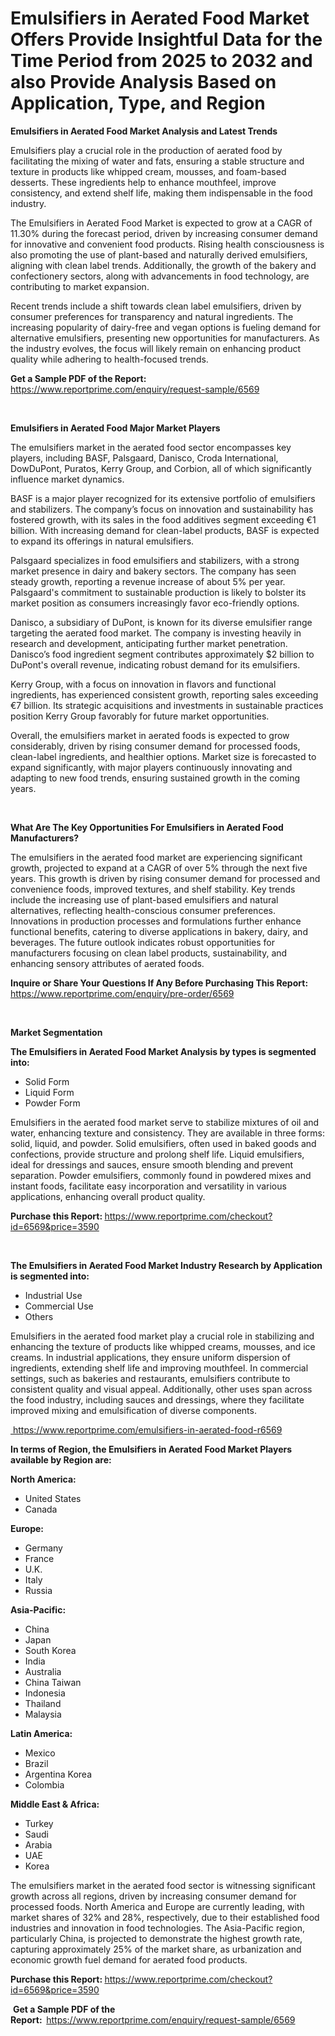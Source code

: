 <p><h1>Emulsifiers in Aerated Food Market Offers Provide Insightful Data for the Time Period from 2025 to 2032 and also Provide Analysis Based on Application, Type, and Region</h1></p><p><strong>Emulsifiers in Aerated Food Market Analysis and Latest Trends</strong></p>
<p><p>Emulsifiers play a crucial role in the production of aerated food by facilitating the mixing of water and fats, ensuring a stable structure and texture in products like whipped cream, mousses, and foam-based desserts. These ingredients help to enhance mouthfeel, improve consistency, and extend shelf life, making them indispensable in the food industry.</p><p>The Emulsifiers in Aerated Food Market is expected to grow at a CAGR of 11.30% during the forecast period, driven by increasing consumer demand for innovative and convenient food products. Rising health consciousness is also promoting the use of plant-based and naturally derived emulsifiers, aligning with clean label trends. Additionally, the growth of the bakery and confectionery sectors, along with advancements in food technology, are contributing to market expansion. </p><p>Recent trends include a shift towards clean label emulsifiers, driven by consumer preferences for transparency and natural ingredients. The increasing popularity of dairy-free and vegan options is fueling demand for alternative emulsifiers, presenting new opportunities for manufacturers. As the industry evolves, the focus will likely remain on enhancing product quality while adhering to health-focused trends.</p></p>
<p><strong>Get a Sample PDF of the Report:&nbsp;</strong> <a href="https://www.reportprime.com/enquiry/request-sample/6569?utm_campaign=4601&utm_medium=2&utm_source=Github&utm_content=ia&utm_term=16052025&utm_id=emulsifiers-in-aerated-food">https://www.reportprime.com/enquiry/request-sample/6569</a></p>
<p>&nbsp;</p>
<p><strong>Emulsifiers in Aerated Food Major Market Players</strong></p>
<p><p>The emulsifiers market in the aerated food sector encompasses key players, including BASF, Palsgaard, Danisco, Croda International, DowDuPont, Puratos, Kerry Group, and Corbion, all of which significantly influence market dynamics.</p><p>BASF is a major player recognized for its extensive portfolio of emulsifiers and stabilizers. The company’s focus on innovation and sustainability has fostered growth, with its sales in the food additives segment exceeding €1 billion. With increasing demand for clean-label products, BASF is expected to expand its offerings in natural emulsifiers.</p><p>Palsgaard specializes in food emulsifiers and stabilizers, with a strong market presence in dairy and bakery sectors. The company has seen steady growth, reporting a revenue increase of about 5% per year. Palsgaard's commitment to sustainable production is likely to bolster its market position as consumers increasingly favor eco-friendly options.</p><p>Danisco, a subsidiary of DuPont, is known for its diverse emulsifier range targeting the aerated food market. The company is investing heavily in research and development, anticipating further market penetration. Danisco’s food ingredient segment contributes approximately $2 billion to DuPont's overall revenue, indicating robust demand for its emulsifiers.</p><p>Kerry Group, with a focus on innovation in flavors and functional ingredients, has experienced consistent growth, reporting sales exceeding €7 billion. Its strategic acquisitions and investments in sustainable practices position Kerry Group favorably for future market opportunities.</p><p>Overall, the emulsifiers market in aerated foods is expected to grow considerably, driven by rising consumer demand for processed foods, clean-label ingredients, and healthier options. Market size is forecasted to expand significantly, with major players continuously innovating and adapting to new food trends, ensuring sustained growth in the coming years.</p></p>
<p>&nbsp;</p>
<p><strong>What Are The Key Opportunities For Emulsifiers in Aerated Food Manufacturers?</strong></p>
<p><p>The emulsifiers in the aerated food market are experiencing significant growth, projected to expand at a CAGR of over 5% through the next five years. This growth is driven by rising consumer demand for processed and convenience foods, improved textures, and shelf stability. Key trends include the increasing use of plant-based emulsifiers and natural alternatives, reflecting health-conscious consumer preferences. Innovations in production processes and formulations further enhance functional benefits, catering to diverse applications in bakery, dairy, and beverages. The future outlook indicates robust opportunities for manufacturers focusing on clean label products, sustainability, and enhancing sensory attributes of aerated foods.</p></p>
<p><strong>Inquire or Share Your Questions If Any Before Purchasing This Report:</strong> <a href="https://www.reportprime.com/enquiry/pre-order/6569?utm_campaign=4601&utm_medium=2&utm_source=Github&utm_content=ia&utm_term=16052025&utm_id=emulsifiers-in-aerated-food">https://www.reportprime.com/enquiry/pre-order/6569</a></p>
<p>&nbsp;</p>
<p><strong>Market Segmentation</strong></p>
<p><strong>The Emulsifiers in Aerated Food Market Analysis by types is segmented into:</strong></p>
<p><ul><li>Solid Form</li><li>Liquid Form</li><li>Powder Form</li></ul></p>
<p><p>Emulsifiers in the aerated food market serve to stabilize mixtures of oil and water, enhancing texture and consistency. They are available in three forms: solid, liquid, and powder. Solid emulsifiers, often used in baked goods and confections, provide structure and prolong shelf life. Liquid emulsifiers, ideal for dressings and sauces, ensure smooth blending and prevent separation. Powder emulsifiers, commonly found in powdered mixes and instant foods, facilitate easy incorporation and versatility in various applications, enhancing overall product quality.</p></p>
<p><strong>Purchase this Report:&nbsp;</strong><a href="https://www.reportprime.com/checkout?id=6569&price=3590&utm_campaign=4601&utm_medium=2&utm_source=Github&utm_content=ia&utm_term=16052025&utm_id=emulsifiers-in-aerated-food">https://www.reportprime.com/checkout?id=6569&price=3590</a></p>
<p>&nbsp;</p>
<p><strong>The Emulsifiers in Aerated Food Market Industry Research by Application is segmented into:</strong></p>
<p><ul><li>Industrial Use</li><li>Commercial Use</li><li>Others</li></ul></p>
<p><p>Emulsifiers in the aerated food market play a crucial role in stabilizing and enhancing the texture of products like whipped creams, mousses, and ice creams. In industrial applications, they ensure uniform dispersion of ingredients, extending shelf life and improving mouthfeel. In commercial settings, such as bakeries and restaurants, emulsifiers contribute to consistent quality and visual appeal. Additionally, other uses span across the food industry, including sauces and dressings, where they facilitate improved mixing and emulsification of diverse components.</p></p>
<p><a href="https://www.reportprime.com/emulsifiers-in-aerated-food-r6569?utm_campaign=4601&utm_medium=2&utm_source=Github&utm_content=ia&utm_term=16052025&utm_id=emulsifiers-in-aerated-food">&nbsp;https://www.reportprime.com/emulsifiers-in-aerated-food-r6569</a></p>
<p><strong>In terms of Region, the Emulsifiers in Aerated Food Market Players available by Region are:</strong></p>
<p>
    <p> <strong> North America: </strong>
        <ul>
            <li>United States</li>
            <li>Canada</li>
        </ul>
        </p> 
    <p> <strong> Europe: </strong>
        <ul>
            <li>Germany</li>
            <li>France</li>
            <li>U.K.</li>
            <li>Italy</li>
            <li>Russia</li>
        </ul>
        </p> 
    <p> <strong> Asia-Pacific: </strong>
        <ul>
            <li>China</li>
            <li>Japan</li>
            <li>South Korea</li>
            <li>India</li>
            <li>Australia</li>
            <li>China Taiwan</li>
            <li>Indonesia</li>
            <li>Thailand</li>
            <li>Malaysia</li>
        </ul>
        </p> 
    <p> <strong> Latin America: </strong>
        <ul>
            <li>Mexico</li>
            <li>Brazil</li>
            <li>Argentina Korea</li>
            <li>Colombia</li>
        </ul>
        </p> 
    <p> <strong> Middle East & Africa: </strong>
        <ul>
            <li>Turkey</li>
            <li>Saudi</li>
            <li>Arabia</li>
            <li>UAE</li>
            <li>Korea</li>
        </ul>
    </p>
    </p>
<p><p>The emulsifiers market in the aerated food sector is witnessing significant growth across all regions, driven by increasing consumer demand for processed foods. North America and Europe are currently leading, with market shares of 32% and 28%, respectively, due to their established food industries and innovation in food technologies. The Asia-Pacific region, particularly China, is projected to demonstrate the highest growth rate, capturing approximately 25% of the market share, as urbanization and economic growth fuel demand for aerated food products.</p></p>
<p><strong>Purchase this Report: </strong><a href="https://www.reportprime.com/checkout?id=6569&price=3590&utm_campaign=4601&utm_medium=2&utm_source=Github&utm_content=ia&utm_term=16052025&utm_id=emulsifiers-in-aerated-food">https://www.reportprime.com/checkout?id=6569&price=3590</a></p>
<p>&nbsp;<strong>Get a Sample PDF of the Report:&nbsp;&nbsp;</strong><a href="https://www.reportprime.com/enquiry/request-sample/6569?utm_campaign=4601&utm_medium=2&utm_source=Github&utm_content=ia&utm_term=16052025&utm_id=emulsifiers-in-aerated-food">https://www.reportprime.com/enquiry/request-sample/6569</a></p>
<p><strong></strong></p>
<p><p></p><p></p><p></p></p>
